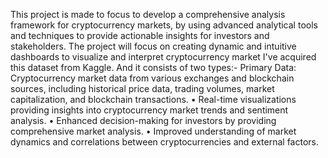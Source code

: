 This project is made to focus to develop a comprehensive analysis framework for cryptocurrency markets, by using advanced analytical tools and techniques to provide actionable insights for investors and stakeholders. The project will focus on creating dynamic and intuitive dashboards to visualize and interpret cryptocurrency market
I've acquired this dataset from Kaggle. And it consists of two types:-
Primary Data: Cryptocurrency market data from various exchanges and blockchain sources, including historical price data, trading volumes, market capitalization, and blockchain transactions.
•	Real-time visualizations providing insights into cryptocurrency market trends and sentiment analysis.
•	Enhanced decision-making for investors by providing comprehensive market analysis.
•	Improved understanding of market dynamics and correlations between cryptocurrencies and external factors.
